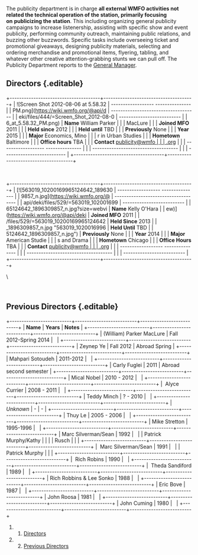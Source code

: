 The publicity department is in charge **all external WMFO activities not
related the technical operation of the station, primarily focusing
on** **publicizing the station**. This including organizing general
publicity campaigns to increase listenership, assisting with specific
show and event publicity, performing community outreach, maintaining
public relations, and buzzing other buzzwords. Specific tasks include
overseeing ticket and promotional giveaways, designing publicity
materials, selecting and ordering merchandise and promotional items,
flyering, tabling, and whatever other creative attention-grabbing stunts
we can pull off. The Publicity Department reports to the [General
Manager](https://wiki.wmfo.org/About_WMFO/Executive_Board/GM's_Office "GM's Office").

Directors {.editable}
---------

+--------------------------------------+--------------------------------------+
| ![Screen Shot 2012-08-06 at 5.58.32  |   ------------------ --------------- |
| PM.png](https://wiki.wmfo.org/@api/d | ------------------------------------ |
| eki/files/444/=Screen_Shot_2012-08-0 | --------------------------           |
| 6_at_5.58.32_PM.png)                 |   **Name**           William Parker  |
|                                      | MacLure                              |
|                                      |   **Joined MFO**     2011            |
|                                      |   **Held since**     2012            |
|                                      |   **Held until**     TBD             |
|                                      |   **Previously**     None            |
|                                      |   **Year**           2015            |
|                                      |   **Major**          Economics, Mino |
|                                      | r in Urban Studies                   |
|                                      |   **Hometown**       Baltimore       |
|                                      |   **Office hours**   TBA             |
|                                      |   **Contact**        [publicity@wmfo |
|                                      | .org](mailto:publicity@wmfo.org "mai |
|                                      | lto:publicity@wmfo.org")             |
|                                      |   ------------------ --------------- |
|                                      | ------------------------------------ |
|                                      | --------------------------           |
+--------------------------------------+--------------------------------------+

 

+--------------------------------------+--------------------------------------+
| [![563019\_10200169965124642\_189630 |   ------------------ --------------- |
| 9857\_n.jpg](https://wiki.wmfo.org/@ | ------------------------------------ |
| api/deki/files/529/=563019_102001699 | --------------------------           |
| 65124642_1896309857_n.jpg?size=webvi |   **Name**           Kelly O'Hara    |
| ew)](https://wiki.wmfo.org/@api/deki |   **Joined MFO**     2011            |
| /files/529/=563019_10200169965124642 |   **Held Since**     2013            |
| _1896309857_n.jpg "563019_1020016996 |   **Held Until**     TBD             |
| 5124642_1896309857_n.jpg")           |   **Previously**     None            |
|                                      |   **Year**           2014            |
|                                      |   **Major**          American Studie |
|                                      | s and Drama                          |
|                                      |   **Hometown**       Chicago         |
|                                      |   **Office Hours**   TBA             |
|                                      |   **Contact**        [publicity@wmfo |
|                                      | .org](mailto:publicity@wmfo.org "mai |
|                                      | lto:publicity@wmfo.org")             |
|                                      |   ------------------ --------------- |
|                                      | ------------------------------------ |
|                                      | --------------------------           |
+--------------------------------------+--------------------------------------+

\

 

Previous Directors {.editable}
------------------

+--------------------------+--------------------------+--------------------------+
| **Name**                 | **Years**                | **Notes**                |
+--------------------------+--------------------------+--------------------------+
| (William) Parker MacLure | Fall 2012-Spring 2014    |                          |
+--------------------------+--------------------------+--------------------------+
| Zeynep Ye                | Fall 2012                | Abroad Spring            |
+--------------------------+--------------------------+--------------------------+
| Mahpari Sotoudeh         | 2011-2012                |                          |
+--------------------------+--------------------------+--------------------------+
| Carly Fuglei             | 2011                     | Abroad second semester   |
+--------------------------+--------------------------+--------------------------+
| Mical Nobel              | 2010 - 2012              |                          |
+--------------------------+--------------------------+--------------------------+
|  Alyce Currier           | 2008 - 2011              |                          |
+--------------------------+--------------------------+--------------------------+
| Teddy Minch              | ? - 2010                 |                          |
+--------------------------+--------------------------+--------------------------+
| *Unknown*                | -                        | -                        |
+--------------------------+--------------------------+--------------------------+
| Thuy Le                  | 2005 - 2006              |                          |
+--------------------------+--------------------------+--------------------------+
| Mike Stretton            | 1995-1996                |                          |
+--------------------------+--------------------------+--------------------------+
| Marc Silverman/Sean      | 1992                     |                          |
| Patrick Murphy/Kathy     |                          |                          |
| Rusch                    |                          |                          |
+--------------------------+--------------------------+--------------------------+
|  Marc Silverman/Sean     | 1991                     |                          |
| Patrick Murphy           |                          |                          |
+--------------------------+--------------------------+--------------------------+
|  Rich Robins             | 1990                     |                          |
+--------------------------+--------------------------+--------------------------+
|  Theda Sandiford         | 1989                     |                          |
+--------------------------+--------------------------+--------------------------+
| Rich Robbins & Lee Sonko | 1988                     |                          |
+--------------------------+--------------------------+--------------------------+
| Eric Bove                | 1987                     |                          |
+--------------------------+--------------------------+--------------------------+
| John Roosa               | 1981                     |                          |
+--------------------------+--------------------------+--------------------------+
| John Cuming              | 1980                     |                          |
+--------------------------+--------------------------+--------------------------+

1.  1. [Directors](#Directors)
2.  2. [Previous Directors](#Previous_Directors)

